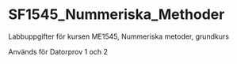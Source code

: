 # SF1545_Nummeriska_Methoder

Labbuppgifter för kursen ME1545, Nummeriska metoder, grundkurs

Används för Datorprov 1 och 2
